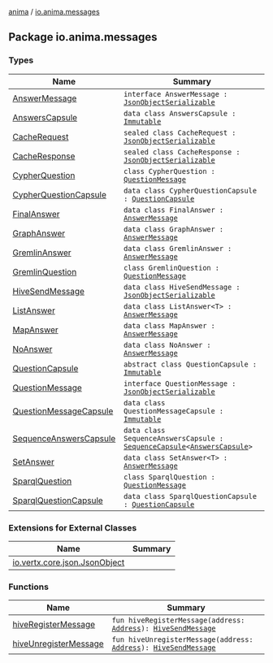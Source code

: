 [anima](../index.md) / [io.anima.messages](./index.md)

## Package io.anima.messages

### Types

| Name | Summary |
|---|---|
| [AnswerMessage](-answer-message/index.md) | `interface AnswerMessage : `[`JsonObjectSerializable`](../io.anima/-json-object-serializable/index.md) |
| [AnswersCapsule](-answers-capsule/index.md) | `data class AnswersCapsule : `[`Immutable`](../io.anima.transform/-immutable/index.md) |
| [CacheRequest](-cache-request/index.md) | `sealed class CacheRequest : `[`JsonObjectSerializable`](../io.anima/-json-object-serializable/index.md) |
| [CacheResponse](-cache-response/index.md) | `sealed class CacheResponse : `[`JsonObjectSerializable`](../io.anima/-json-object-serializable/index.md) |
| [CypherQuestion](-cypher-question/index.md) | `class CypherQuestion : `[`QuestionMessage`](-question-message/index.md) |
| [CypherQuestionCapsule](-cypher-question-capsule/index.md) | `data class CypherQuestionCapsule : `[`QuestionCapsule`](-question-capsule/index.md) |
| [FinalAnswer](-final-answer/index.md) | `data class FinalAnswer : `[`AnswerMessage`](-answer-message/index.md) |
| [GraphAnswer](-graph-answer/index.md) | `data class GraphAnswer : `[`AnswerMessage`](-answer-message/index.md) |
| [GremlinAnswer](-gremlin-answer/index.md) | `data class GremlinAnswer : `[`AnswerMessage`](-answer-message/index.md) |
| [GremlinQuestion](-gremlin-question/index.md) | `class GremlinQuestion : `[`QuestionMessage`](-question-message/index.md) |
| [HiveSendMessage](-hive-send-message/index.md) | `data class HiveSendMessage : `[`JsonObjectSerializable`](../io.anima/-json-object-serializable/index.md) |
| [ListAnswer](-list-answer/index.md) | `data class ListAnswer<T> : `[`AnswerMessage`](-answer-message/index.md) |
| [MapAnswer](-map-answer/index.md) | `data class MapAnswer : `[`AnswerMessage`](-answer-message/index.md) |
| [NoAnswer](-no-answer/index.md) | `data class NoAnswer : `[`AnswerMessage`](-answer-message/index.md) |
| [QuestionCapsule](-question-capsule/index.md) | `abstract class QuestionCapsule : `[`Immutable`](../io.anima.transform/-immutable/index.md) |
| [QuestionMessage](-question-message/index.md) | `interface QuestionMessage : `[`JsonObjectSerializable`](../io.anima/-json-object-serializable/index.md) |
| [QuestionMessageCapsule](-question-message-capsule/index.md) | `data class QuestionMessageCapsule : `[`Immutable`](../io.anima.transform/-immutable/index.md) |
| [SequenceAnswersCapsule](-sequence-answers-capsule/index.md) | `data class SequenceAnswersCapsule : `[`SequenceCapsule`](../io.anima.transform/-sequence-capsule/index.md)`<`[`AnswersCapsule`](-answers-capsule/index.md)`>` |
| [SetAnswer](-set-answer/index.md) | `data class SetAnswer<T> : `[`AnswerMessage`](-answer-message/index.md) |
| [SparqlQuestion](-sparql-question/index.md) | `class SparqlQuestion : `[`QuestionMessage`](-question-message/index.md) |
| [SparqlQuestionCapsule](-sparql-question-capsule/index.md) | `data class SparqlQuestionCapsule : `[`QuestionCapsule`](-question-capsule/index.md) |

### Extensions for External Classes

| Name | Summary |
|---|---|
| [io.vertx.core.json.JsonObject](io.vertx.core.json.-json-object/index.md) |  |

### Functions

| Name | Summary |
|---|---|
| [hiveRegisterMessage](hive-register-message.md) | `fun hiveRegisterMessage(address: `[`Address`](../io.anima/-address/index.md)`): `[`HiveSendMessage`](-hive-send-message/index.md) |
| [hiveUnregisterMessage](hive-unregister-message.md) | `fun hiveUnregisterMessage(address: `[`Address`](../io.anima/-address/index.md)`): `[`HiveSendMessage`](-hive-send-message/index.md) |
